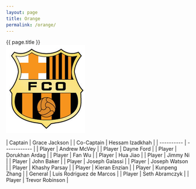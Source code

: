 ```yaml
---
layout: page
title: Orange
permalink: /orange/
---
```


<div class="card mt-3">
<div class="card-header text-center bg-orange text-white">{{ page.title }}</div>
<div class="card-body mx-auto">
<div class="row">
<div class="col-md-4 mb-3 d-flex justify-content-center">
    <img src="/images/teams/orange.jpg" class="img-fluid my-auto rounded"/>
</div>

<div class="col-md-8 d-flex justify-content-center" markdown=1>

| Captain | Grace Jackson |
| Co-Captain | Hessam Izadkhah |
| ---------- | ------------ |
| Player | Andrew McVey |
| Player | Dayne Ford |
| Player | Dorukhan Ardag |
| Player | Fan Wu |
| Player | Hua Jiao |
| Player | Jimmy Ni |
| Player | John Baker |
| Player | Joseph Galassi |
| Player | Joseph Watson |
| Player | Khashy Parsay |
| Player | Kieran Enzian |
| Player | Kunpeng Zhang |
| General | Luis Rodriguez de Marcos |
| Player | Seth Abramczyk |
| Player | Trevor Robinson |

</div>

</div>
</div>
</div>

